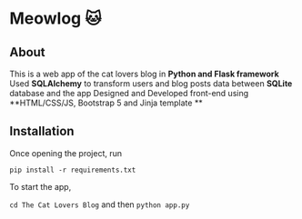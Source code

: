 # Meowlog 🐱
## About

This is a web app of the cat lovers blog in **Python and Flask framework**
Used **SQLAlchemy** to transform users and blog posts data between **SQLite** database and the app
Designed and Developed front-end using **HTML/CSS/JS, Bootstrap 5 and Jinja template **



## Installation

Once opening the project, run

`pip install -r requirements.txt`

To start the app, 

`cd The Cat Lovers Blog`
and then
`python app.py`
